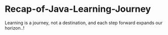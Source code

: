 # Recap-of-Java-Learning-Journey
Learning is a journey, not a destination, and each step forward expands our horizon..!
